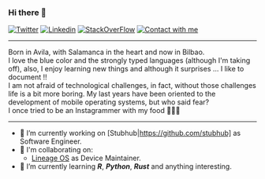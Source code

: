 ### Hi there 👋

[![Twitter](https://img.shields.io/badge/%20-0e76a8?color=008a93&label=vctrsntj_ham&logo=twitter&logoColor=white&style=flat)](https://twitter.com/VctrSntj_Ham)
[![Linkedin](https://img.shields.io/badge/%20-0e76a8?color=blue&label=victorsantojacallejo&logo=linkedin&logoColor=white&style=flat)](https://www.linkedin.com/in/victorsantojacallejo/)
[![StackOverFlow](https://img.shields.io/badge/%20-0e76a8?color=orange&label=vjsantojaca&logo=stackoverflow&logoColor=white&style=flat)](https://stackoverflow.com/users/4708439/vjsantojaca)
[![Contact with me](https://img.shields.io/badge/%20-0e76a8?color=f5f5f5&label=Contact%20me%20on%20GitHub&logo=Github&logoColor=white&style=flat)](https://github.com/vjsantojaca/vjsantojaca/issues/new)

------------

Born in Avila, with Salamanca in the heart and now in Bilbao.  
I love the blue color and the strongly typed languages (although I'm taking off), also, I enjoy learning new things and although it surprises ... I like to document !!  
I am not afraid of technological challenges, in fact, without those challenges life is a bit more boring. My last years have been oriented to the development of mobile operating systems, but who said fear?  
I once tried to be an Instagrammer with my food 👨🏻‍🍳

------------
- 🔭 I’m currently working on [Stubhub|https://github.com/stubhub] as Software Engineer.
- 👯 I'm collaborating on:
  - [Lineage OS](https://lineageos.org/) as Device Maintainer.
- 🌱 I’m currently learning ***R***, ***Python***, ***Rust*** and anything interesting.

<!--
**vjsantojaca/vjsantojaca** is a ✨ _special_ ✨ repository because its `README.md` (this file) appears on your GitHub profile.

Here are some ideas to get you started:

- 🔭 I’m currently working on ...
- 🌱 I’m currently learning ...
- 👯 I’m looking to collaborate on ...
- 🤔 I’m looking for help with ...
- 💬 Ask me about ...
- 📫 How to reach me: ...
- 😄 Pronouns: ...
- ⚡ Fun fact: ...
-->
